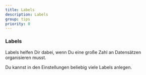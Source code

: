 ```yaml
---
title: Labels
description: Labels
group: tips
priority: 0
---
```


### Labels

Labels helfen Dir dabei, wenn Du eine große Zahl an Datensätzen organisieren musst.

Du kannst in den Einstellungen beliebig viele Labels anlegen.